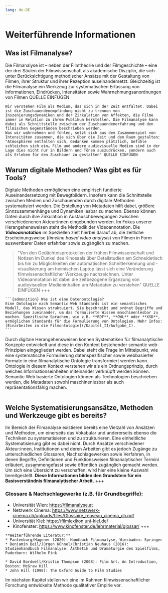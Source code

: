 ```yaml
---
lang: de-DE
---
```

# Weiterführende Informationen
## Was ist Filmanalyse?
Die Filmanalyse ist – neben der Filmtheorie und der Filmgeschichte – eine der drei Säulen der Filmwissenschaft als akademische Disziplin, die sich unter Berücksichtigung methodischer Ansätze mit der Gestaltung von Filmen, ihrer Struktur und ihrer Rezeption auseinandersetzt. Gleichzeitig ist die Filmanalyse ein Werkzeug zur systematischen Erfassung von Informationen, Eindrücken, Intensitäten sowie Wahrnehmungsanordnungen von Filmen QUELLE EINFÜGEN
```{admonition} **Wie verstehen wir Filmanalyse?**
Wir verstehen Film als Medium, das sich in der Zeit entfaltet. Dabei ist die Zuschauendenempfindung nicht zu trennen von Inszenierungsdynamiken und der Zirkulation von Affekten, die Filme immer in Relation zu ihrem Publikum herstellen. Die Filmanalyse kann dabei als Schnittstelle zwischen der Zuschauendenerfahrung und den filmischen Gegenständen beschrieben werden.
Was wir wahrnehmen und fühlen, setzt sich aus dem Zusammenspiel von Intensitäten zusammen, die sich über die Zeit und den Raum gestalten: "Atmosphären entfalten sich, Gedanken kommen plötzlich, Gefühle schleichen sich ein… Film und andere audiovisuelle Medien sind in der Lage dies nicht nur in Bildern und Tönen auszudrücken, sondern auch als Erleben für den Zuschauer zu gestalten" QUELLE EINFÜGEN
```
## Warum digitale Methoden? Was gibt es für Tools? 
Digitale Methoden ermöglichen eine empirisch fundierte Auseinandersetzung mit Bewegtbildern. Insofern kann die Schnittstelle zwischen Medien und Zuschauenden durch digitale Methoden systematisiert werden. Die Erstellung von Metadaten hilft dabei, größere Sinnzusammenhänge und Dynamiken lesbar zu machen. Ebenso können Daten durch ihre Zirkulation in Austauschbewegungen zwischen verschiedenenen Akteur:innen eingebunden werden. Im Fokus unserer Herangehensweisen steht die Methodik der Videoannotation. Die ***Videoannotation*** im Speziellen zielt hierbei darauf ab, die zeitliche Erscheinungsweise (*timeline based video analysis*) von Filmen in Form auswertbarer Daten erfahrbar sowie zugänglich zu machen. 
> "Von den Gedächtnisprotokollen der frühen Filmwissenschaft und Notizen im Dunkel des Kinosaals über Detailstudien am Schneidetisch bis hin zu Möglichkeiten der automatischen Schnitterkennung und -visualisierung am heimischen Laptop lässt sich eine Veränderung filmwissenschaftlicher Werkzeuge nachzeichnen. Unter Videoannotation ist dabei die zeitbezogene Ergänzung von audiovisuellen Medieninhalten um Metadaten zu verstehen" QUELLE EINFÜGEN
+++
````{margin}
```{admonition} Was ist eine Datenontologie?
Eine Ontologie nach Semantic Web Standards ist ein semantisches Modell, das Wissen struktuiert. Sie beschreibt und ordnet Begriffe und Beziehungen zueinander, um das formulierte Wissen maschinenlesbar zu machen. Spezifische Sprachen, wie z.B. **RDF**, **OWL** oder **XSD**, ermöglichen Standards für die Formulierung von Ontologien. Mehr Infos: [Einarbeiten in die Filmontologie](/Kapitel_II/Aufgabe_C).
```
````
Durch digitale Herangehensweisen können Systematiken für filmanalytische Konzepte entwickelt und diese in den Kontext bestehender semantic web-Prinzipien eingegliedert werden. Dabei steht die Frage im Mittelpunkt, wie eine systematische Formulierung datenspezifischer sowie webbasierter Formate in eine filmanalytische Ontologie transformiert werden kann. Ontologie in diesem Kontext verstehen wir als ein Ordnungsprinzip, durch welches Informationseinheiten miteinander verknüpft werden können. Semantic Web basierte Ontologien können als Technologien beschrieben werden, die Metadaten sowohl maschinenlesbar als auch repräsentationsfähig machen.
```{hint} Es gibt verschiedene Tools, mit denen audiovisuelle Gegenstände (z.B. Videoclips oder Filmszenen) annotiert werden können. Zu den gängigsten zählen: [Advene](https://www.advene.org/), [ELAN](https://archive.mpi.nl/tla/elan), [Distant Viewing](https://distantviewing.org/), [Anvil](http://www.anvil-software.de/) oder zum Beispiel die in der Entwicklungsphase stehende Software [TIB AV-Analytics](https://service.tib.eu/tibava). Hierbei gibt es webbasierte Anwendungstools sowie Software, die offline verwendet werden kann.
```
## Welche Systematisierungsansätze, Methoden und Werkzeuge gibt es bereits?
Im Bereich der Filmanalyse existieren bereits eine Vielzahl von Ansätzen und Methoden, um einerseits das Vokabular und andererseits ebenso die Techniken zu systematisieren und zu strukturieren. 
Eine einheitliche Systematisierung gibt es dabei nicht. Durch Ansätze verschiedener Akteur:innen, Institutionen und deren Arbeiten gibt es jedoch Zugänge zu unterschiedlichen Glossaren, Nachschlagewerken sowie Verfahren, in denen Begriffe, Definitionen und Funktionsweisen filmanalytischer Termini erläutert, zusammengefasst sowie öffentlich zugänglich gemacht werden. Um sich eine Übersicht zu verschaffen, wird hier eine kleine Auswahl bereitgestellt. **Diese Informationen bilden den Grundstein für ein Basisverständnis filmanalytischer Arbeit.** 
+++
### Glossare & Nachschlagewerke (z.B. für Grundbegriffe):
* Universität Wien: https://filmanalyse.at
* Netzwerk Cinema: https://www.netzwerk-cinema.ch/uploads/files/Glossaire_reaseau_cinema_ch.pdf
* Universität Kiel: https://filmlexikon.uni-kiel.de/
* Kinofenster: https://www.kinofenster.de/lehrmaterial/glossar/
+++
```{seealso}
**Weiterführende Literatur:**
* Pantenburg/Hagener (2020): Handbuch Filmanalyse, Wiesbaden: Springer
* Benjamin Beil/Jürgen Kühnel/Christian Neuhaus (2016): Studienhandbuch Filmanalyse: Ästhetik und Dramaturgie des Spielfilms, Paderborn: Wilhelm Fink

* David Bordwell/Kristin Thompson (2008): Film Art. An Introduction, Boston: McGraw Hill
* John Hill (1998): The Oxford Guide to Film Studies
```
Im nächsten Kapitel stellen wir eine im Rahmen filmwissenschaftlicher Forschung entwickelte Methode qualitativer Empirie vor. 